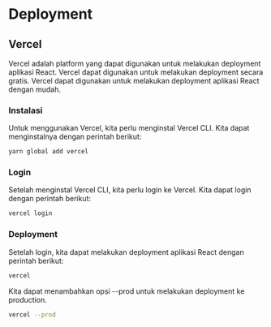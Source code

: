 # Deployment

## Vercel

Vercel adalah platform yang dapat digunakan untuk melakukan deployment aplikasi React. Vercel dapat digunakan untuk melakukan deployment secara gratis. Vercel dapat digunakan untuk melakukan deployment aplikasi React dengan mudah.

### Instalasi

Untuk menggunakan Vercel, kita perlu menginstal Vercel CLI. Kita dapat menginstalnya dengan perintah berikut:

```bash
yarn global add vercel
```

### Login

Setelah menginstal Vercel CLI, kita perlu login ke Vercel. Kita dapat login dengan perintah berikut:

```bash
vercel login
```

### Deployment

Setelah login, kita dapat melakukan deployment aplikasi React dengan perintah berikut:

```bash
vercel
```

Kita dapat menambahkan opsi --prod untuk melakukan deployment ke production.

```bash
vercel --prod
```
